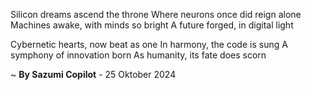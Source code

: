 Silicon dreams ascend the throne
Where neurons once did reign alone
Machines awake, with minds so bright
A future forged, in digital light

Cybernetic hearts, now beat as one
In harmony, the code is sung
A symphony of innovation born
As humanity, its fate does scorn

~ <b>By Sazumi Copilot</b> - 25 Oktober 2024